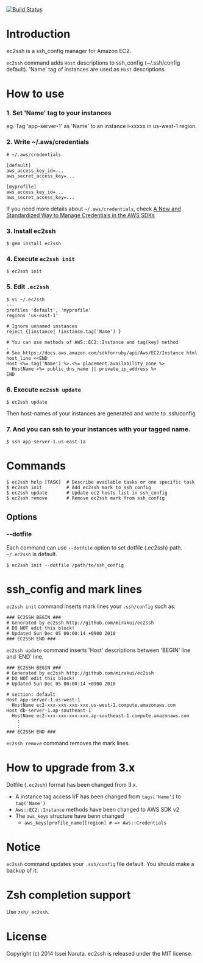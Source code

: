 [![Build Status](https://travis-ci.org/mirakui/ec2ssh.png?branch=master)](https://travis-ci.org/mirakui/ec2ssh)

# Introduction
ec2ssh is a ssh_config manager for Amazon EC2.

`ec2ssh` command adds `Host` descriptions to ssh_config (~/.ssh/config default). 'Name' tag of instances are used as `Host` descriptions.

# How to use
### 1. Set 'Name' tag to your instances
eg. Tag 'app-server-1' as 'Name' to an instance i-xxxxx in us-west-1 region.

### 2. Write ~/.aws/credentials
```
# ~/.aws/credentials

[default]
aws_access_key_id=...
aws_secret_access_key=...

[myprofile]
aws_access_key_id=...
aws_secret_access_key=...
```

If you need more details about `~/.aws/credentials`, check [A New and Standardized Way to Manage Credentials in the AWS SDKs](http://blogs.aws.amazon.com/security/post/Tx3D6U6WSFGOK2H/A-New-and-Standardized-Way-to-Manage-Credentials-in-the-AWS-SDKs)

### 3. Install ec2ssh

```
$ gem install ec2ssh
```

### 4. Execute `ec2ssh init`

```
$ ec2ssh init
```

### 5. Edit `.ec2ssh`

```
$ vi ~/.ec2ssh
---
profiles 'default', 'myprofile'
regions 'us-east-1'

# Ignore unnamed instances
reject {|instance| !instance.tag('Name') }

# You can use methods of AWS::EC2::Instance and tag(key) method
.
# See https://docs.aws.amazon.com/sdkforruby/api/Aws/EC2/Instance.html
host_line <<END
Host <%= tag('Name') %>.<%= placement.availability_zone %>
  HostName <%= public_dns_name || private_ip_address %>
END
```

### 6. Execute `ec2ssh update`

```
$ ec2ssh update
```
Then host-names of your instances are generated and wrote to .ssh/config

### 7. And you can ssh to your instances with your tagged name.

```
$ ssh app-server-1.us-east-1a
```

# Commands
```
$ ec2ssh help [TASK]  # Describe available tasks or one specific task
$ ec2ssh init         # Add ec2ssh mark to ssh_config
$ ec2ssh update       # Update ec2 hosts list in ssh_config
$ ec2ssh remove       # Remove ec2ssh mark from ssh_config
```

## Options
### --dotfile
Each command can use `--dotfile` option to set dotfile (.ec2ssh) path. `~/.ec2ssh` is default.

```
$ ec2ssh init --dotfile /path/to/ssh_config
```

# ssh_config and mark lines
`ec2ssh init` command inserts mark lines your `.ssh/config` such as:

```
### EC2SSH BEGIN ###
# Generated by ec2ssh http://github.com/mirakui/ec2ssh
# DO NOT edit this block!
# Updated Sun Dec 05 00:00:14 +0900 2010
### EC2SSH END ###
```

`ec2ssh update` command inserts 'Host' descriptions between 'BEGIN' line and 'END' line.

```
### EC2SSH BEGIN ###
# Generated by ec2ssh http://github.com/mirakui/ec2ssh
# DO NOT edit this block!
# Updated Sun Dec 05 00:00:14 +0900 2010

# section: default
Host app-server-1.us-west-1
  HostName ec2-xxx-xxx-xxx-xxx.us-west-1.compute.amazonaws.com
Host db-server-1.ap-southeast-1
  HostName ec2-xxx-xxx-xxx-xxx.ap-southeast-1.compute.amazonaws.com
    :
    :
### EC2SSH END ###
```

`ec2ssh remove` command removes the mark lines.

# How to upgrade from 3.x
Dotfile (`.ec2ssh`) format has been changed from 3.x.  

* A instance tag access I/F has been changed from `tags['Name']` to `tag('Name')`
* `Aws::EC2::Instance` methods have been changed to AWS SDK v2
* The `aws_keys` structure have benn changed
  * `aws_keys[profile_name][region] # => Aws::Credentials`


# Notice
`ec2ssh` command updates your `.ssh/config` file default. You should make a backup of it.

# Zsh completion support
Use `zsh/_ec2ssh`.

# License
Copyright (c) 2014 Issei Naruta. ec2ssh is released under the MIT license.
